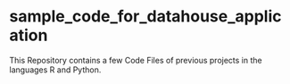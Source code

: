# sample_code_for_datahouse_application
This Repository contains a few Code Files of previous projects in the languages R and Python.
